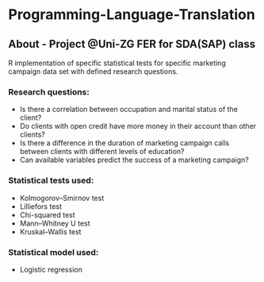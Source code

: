 # Programming-Language-Translation
## About - Project @Uni-ZG FER for SDA(SAP) class  
R implementation of specific statistical tests for specific marketing campaign data set with defined research questions.<br> 
### Research questions: 
- Is there a correlation between occupation and marital status of the client?
- Do clients with open credit have more money in their account than other clients?
- Is there a difference in the duration of marketing campaign calls between clients with different levels of education?
- Can available variables predict the success of a marketing campaign?
### Statistical tests used:
- Kolmogorov–Smirnov test
- Lilliefors test
- Chi-squared test
- Mann–Whitney U test
- Kruskal–Wallis test
### Statistical model used:
- Logistic regression
